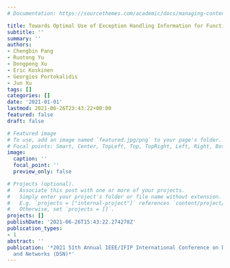 ```yaml
---
# Documentation: https://sourcethemes.com/academic/docs/managing-content/

title: Towards Optimal Use of Exception Handling Information for Function Detection
subtitle: ''
summary: ''
authors:
- Chengbin Pang
- Ruotong Yu
- Dongpeng Xu
- Eric Koskinen
- Georgios Portokalidis
- Jun Xu
tags: []
categories: []
date: '2021-01-01'
lastmod: 2021-06-26T23:43:22+08:00
featured: false
draft: false

# Featured image
# To use, add an image named `featured.jpg/png` to your page's folder.
# Focal points: Smart, Center, TopLeft, Top, TopRight, Left, Right, BottomLeft, Bottom, BottomRight.
image:
  caption: ''
  focal_point: ''
  preview_only: false

# Projects (optional).
#   Associate this post with one or more of your projects.
#   Simply enter your project's folder or file name without extension.
#   E.g. `projects = ["internal-project"]` references `content/project/deep-learning/index.md`.
#   Otherwise, set `projects = []`.
projects: []
publishDate: '2021-06-26T15:43:22.274278Z'
publication_types:
- 1
abstract: ''
publication: '*2021 51th Annual IEEE/IFIP International Conference on Dependable Systems
  and Networks (DSN)*'
---
```

